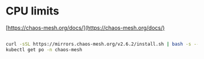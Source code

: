 # CPU limits

[https://chaos-mesh.org/docs/](https://chaos-mesh.org/docs/)

```bash 

curl -sSL https://mirrors.chaos-mesh.org/v2.6.2/install.sh | bash -s -- --k3s
kubectl get po -n chaos-mesh

```
